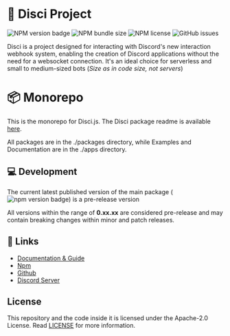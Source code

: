 # 🎨 Disci Project

![NPM version badge](https://img.shields.io/npm/v/disci)
![NPM bundle size](https://img.shields.io/bundlephobia/minzip/disci)
![NPM license](https://img.shields.io/npm/l/disci)
![GitHub issues](https://img.shields.io/github/issues/typicalninja/disci)

Disci is a project designed for interacting with Discord's new interaction webhook system, enabling the creation of Discord applications without the need for a websocket connection. It's an ideal choice for serverless and small to medium-sized bots (*Size as in code size, not servers*)

# 📦 Monorepo

This is the monorepo for Disci.js. The Disci package readme is available [here](./packages/disci/readme.md).

All packages are in the ./packages directory, while Examples and Documentation are in the ./apps directory.
## 💻 Development

The current latest published version of the main package (![npm version badge](https://img.shields.io/npm/v/disci)) is a pre-release version

All versions within the range of **0.xx.xx** are considered pre-release and may contain breaking changes within minor and patch releases.

## 🔗 Links

* [Documentation & Guide](https://dev--disci.netlify.app/)
* [Npm](https://www.npmjs.com/package/disci)
* [Github](https://github.com/typicalninja/disci)
* [Discord Server](https://discord.gg/ynwckXS9T2)

## License

This repository and the code inside it is licensed under the Apache-2.0 License. Read [LICENSE](https://github.com/typicalninja/disci/blob/master/LICENSE) for more information.